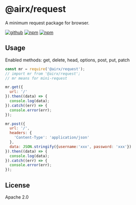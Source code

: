 # @airx/request

A minimum request package for browser.

[![github](https://img.shields.io/github/followers/willin.svg?style=social&label=Follow)](https://github.com/willin) [![npm](https://img.shields.io/npm/v/@airx/request.svg)](https://npmjs.org/package/@airx/request) [![npm](https://img.shields.io/npm/dt/@airx/request.svg)](https://npmjs.org/package/@airx/request)

## Usage

Enabled methods:  get, delete, head, options, post, put, patch

```js
const mr = require('@airx/request');
// import mr from '@airx/request';
// mr means for mini-request

mr.get({
  url: '/'
}).then((data) => {
  console.log(data);
}).catch((err) => {
  console.error(err);
});

mr.post({
  url: '/',
  headers: {
    'Content-Type': 'application/json'
  },
  data: JSON.stringify({username:'xxx', password: 'xxx'})
}).then((data) => {
  console.log(data);
}).catch((err) => {
  console.error(err);
});
```

## License

Apache 2.0
